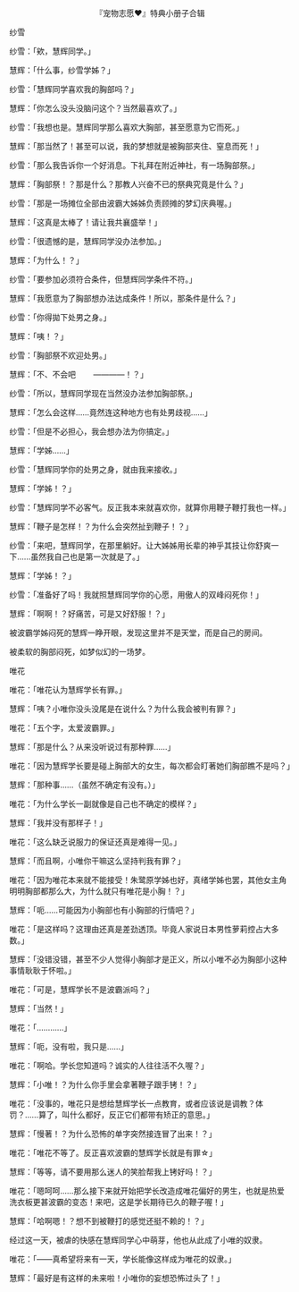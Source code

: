 <p align="center">『宠物志愿❤』特典小册子合辑</p>

纱雪

纱雪：「欸，慧辉同学。」

慧辉：「什么事，纱雪学姊？」

纱雪：「慧辉同学喜欢我的胸部吗？」

慧辉：「你怎么没头没脑问这个？当然最喜欢了。」

纱雪：「我想也是。慧辉同学那么喜欢大胸部，甚至愿意为它而死。」

慧辉：「那当然了！甚至可以说，我的梦想就是被胸部夹住、窒息而死！」

纱雪：「那么我告诉你一个好消息。下礼拜在附近神社，有一场胸部祭。」

慧辉：「胸部祭！？那是什么？那教人兴奋不已的祭典究竟是什么？」

纱雪：「那是一场摊位全部由波霸大姊姊负责顾摊的梦幻庆典喔。」

慧辉：「这真是太棒了！请让我共襄盛举！」

纱雪：「很遗憾的是，慧辉同学没办法参加。」

慧辉：「为什么！？」

纱雪：「要参加必须符合条件，但慧辉同学条件不符。」

慧辉：「我愿意为了胸部想办法达成条件！所以，那条件是什么？」

纱雪：「你得拋下处男之身。」

慧辉：「咦！？」

纱雪：「胸部祭不欢迎处男。」

慧辉：「不、不会吧        ————！？」

纱雪：「所以，慧辉同学现在当然没办法参加胸部祭。」

慧辉：「怎么会这样……竟然连这种地方也有处男歧视……」

纱雪：「但是不必担心，我会想办法为你搞定。」

慧辉：「学姊……」

纱雪：「慧辉同学你的处男之身，就由我来接收。」

慧辉：「学姊！？」

纱雪：「慧辉同学不必客气。反正我本来就喜欢你，就算你用鞭子鞭打我也一样。」

慧辉：「鞭子是怎样！？为什么会突然扯到鞭子！？」

纱雪：「来吧，慧辉同学，在那里躺好。让大姊姊用长辈的神乎其技让你舒爽一下……虽然我自己也是第一次就是了。」

慧辉：「学姊！？」

纱雪：「准备好了吗！我就照慧辉同学你的心愿，用傲人的双峰闷死你！」

慧辉：「啊啊！？好痛苦，可是又好舒服！？」

被波霸学姊闷死的慧辉一睁开眼，发现这里并不是天堂，而是自己的房间。

被柔软的胸部闷死，如梦似幻的一场梦。

唯花

唯花：「唯花认为慧辉学长有罪。」

慧辉：「咦？小唯你没头没尾是在说什么？为什么我会被判有罪？」

唯花：「五个字，太爱波霸罪。」

慧辉：「那是什么？从来没听说过有那种罪……」

唯花：「因为慧辉学长要是碰上胸部大的女生，每次都会盯著她们胸部瞧不是吗？」

慧辉：「那种事……（虽然不确定有没有。）」

唯花：「为什么学长一副就像是自己也不确定的模样？」

慧辉：「我并没有那样子！」

唯花：「这么缺乏说服力的保证还真是难得一见。」

慧辉：「而且啊，小唯你干嘛这么坚持判我有罪？」

唯花：「因为唯花本来就不能接受！朱鹭原学姊也好，真绪学姊也罢，其他女主角明明胸部都那么大，为什么就只有唯花是小胸！？」

慧辉：「呃……可能因为小胸部也有小胸部的行情吧？」

唯花：「是这样吗？这理由还真是差劲透顶。毕竟人家说日本男性萝莉控占大多数。」

慧辉：「没错没错，甚至不少人觉得小胸部才是正义，所以小唯不必为胸部小这种事情耿耿于怀啦。」

唯花：「可是，慧辉学长不是波霸派吗？」

慧辉：「当然！」

唯花：「…………」

慧辉：「呃，没有啦，我只是……」

唯花：「啊哈。学长您知道吗？诚实的人往往活不久喔？」

慧辉：「小唯！？为什么你手里会拿著鞭子跟手铐！？」

唯花：「没事的，唯花只是想给慧辉学长一点教育，或者应该说是调教？体罚？……算了，叫什么都好，反正它们都带有矫正的意思。」

慧辉：「慢著！？为什么恐怖的单字突然接连冒了出来！？」

唯花：「唯花不等了。反正喜欢波霸的慧辉学长就是有罪☆」

慧辉：「等等，请不要用那么迷人的笑脸帮我上铐好吗！？」

唯花：「嗯呵呵……那么接下来就开始把学长改造成唯花偏好的男生，也就是热爱洗衣板更甚波霸的变态！来吧，这是学长期待已久的鞭子喔！」

慧辉：「哈啊嗯！？想不到被鞭打的感觉还挺不赖的！？」

经过这一天，被虐的快感在慧辉同学心中萌芽，他也从此成了小唯的奴隶。

唯花：「——真希望将来有一天，学长能像这样成为唯花的奴隶。」

慧辉：「最好是有这样的未来啦！小唯你的妄想恐怖过头了！」

